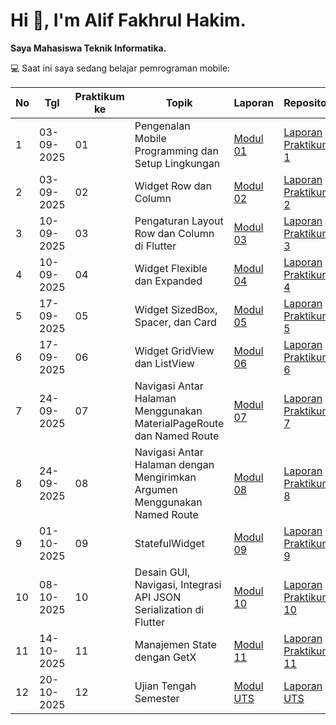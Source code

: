 # Hi 👋, I'm Alif Fakhrul Hakim.

**Saya Mahasiswa Teknik Informatika.**

💻 Saat ini saya sedang belajar pemrograman mobile:

<table>
  <thead>
    <tr>
      <th>No</th>
      <th>Tgl</th>
      <th>Praktikum ke</th>
      <th>Topik</th>
      <th>Laporan</th>
      <th>Repository</th>
    </tr>
  </thead>
  <tbody>
    <tr>
      <td>1</td>
      <td>03-09-2025</td>
      <td>01</td>
      <td>Pengenalan Mobile Programming dan Setup Lingkungan</td>
      <td><a href="#">Modul 01</a></td>
      <td><a href="#">Laporan Praktikum 1</a></td>
    </tr>
    <tr>
      <td>2</td>
      <td>03-09-2025</td>
      <td>02</td>
      <td>Widget Row dan Column</td>
      <td><a href="#">Modul 02</a></td>
      <td><a href="#">Laporan Praktikum 2</a></td>
    </tr>
    <tr>
      <td>3</td>
      <td>10-09-2025</td>
      <td>03</td>
      <td>Pengaturan Layout Row dan Column di Flutter</td>
      <td><a href="#">Modul 03</a></td>
      <td><a href="#">Laporan Praktikum 3</a></td>
    </tr>
    <tr>
      <td>4</td>
      <td>10-09-2025</td>
      <td>04</td>
      <td>Widget Flexible dan Expanded</td>
      <td><a href="#">Modul 04</a></td>
      <td><a href="#">Laporan Praktikum 4</a></td>
    </tr>
    <tr>
      <td>5</td>
      <td>17-09-2025</td>
      <td>05</td>
      <td>Widget SizedBox, Spacer, dan Card</td>
      <td><a href="#">Modul 05</a></td>
      <td><a href="#">Laporan Praktikum 5</a></td>
    </tr>
    <tr>
      <td>6</td>
      <td>17-09-2025</td>
      <td>06</td>
      <td>Widget GridView dan ListView</td>
      <td><a href="#">Modul 06</a></td>
      <td><a href="#">Laporan Praktikum 6</a></td>
    </tr>
    <tr>
      <td>7</td>
      <td>24-09-2025</td>
      <td>07</td>
      <td>Navigasi Antar Halaman Menggunakan MaterialPageRoute dan Named Route</td>
      <td><a href="#">Modul 07</a></td>
      <td><a href="#">Laporan Praktikum 7</a></td>
    </tr>
    <tr>
      <td>8</td>
      <td>24-09-2025</td>
      <td>08</td>
      <td>Navigasi Antar Halaman dengan Mengirimkan Argumen Menggunakan Named Route</td>
      <td><a href="#">Modul 08</a></td>
      <td><a href="#">Laporan Praktikum 8</a></td>
    </tr>
    <tr>
      <td>9</td>
      <td>01-10-2025</td>
      <td>09</td>
      <td>StatefulWidget</td>
      <td><a href="#">Modul 09</a></td>
      <td><a href="#">Laporan Praktikum 9</a></td>
    </tr>
    <tr>
      <td>10</td>
      <td>08-10-2025</td>
      <td>10</td>
      <td>Desain GUI, Navigasi, Integrasi API JSON Serialization di Flutter</td>
      <td><a href="#">Modul 10</a></td>
      <td><a href="#">Laporan Praktikum 10</a></td>
    </tr>
    <tr>
      <td>11</td>
      <td>14-10-2025</td>
      <td>11</td>
      <td>Manajemen State dengan GetX</td>
      <td><a href="#">Modul 11</a></td>
      <td><a href="#">Laporan Praktikum 11</a></td>
    </tr>
    <tr>
      <td>12</td>
      <td>20-10-2025</td>
      <td>12</td>
      <td>Ujian Tengah Semester</td>
      <td><a href="https://drive.google.com/file/d/1bKiuTpoB9D8VC0x1dKlSwPrqQRLfKFPc/view?usp=sharing">Modul UTS</a></td>
      <td><a href="#">Laporan UTS</a></td>
    </tr>
  </tbody>
</table>
